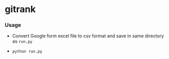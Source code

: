 # gitrank

### Usage

* Convert Google form excel file to csv format and save in same directory as `run.py`

* `python run.py`
